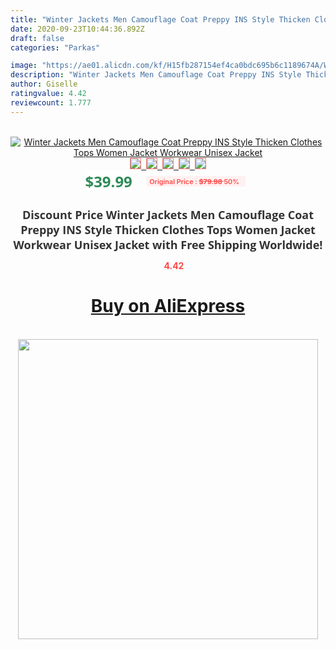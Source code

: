 ```yaml
---
title: "Winter Jackets Men Camouflage Coat Preppy INS Style Thicken Clothes Tops Women Jacket Workwear Unisex Jacket"
date: 2020-09-23T10:44:36.892Z
draft: false
categories: "Parkas"

image: "https://ae01.alicdn.com/kf/H15fb287154ef4ca0bdc695b6c1189674A/Winter-Jackets-Men-Camouflage-Coat-Preppy-INS-Style-Thicken-Clothes-Tops-Women-Jacket-Workwear-Unisex-Jacket.jpg"
description: "Winter Jackets Men Camouflage Coat Preppy INS Style Thicken Clothes Tops Women Jacket Workwear Unisex Jacket"
author: Giselle
ratingvalue: 4.42
reviewcount: 1.777
---
```

<br>
<div style="text-align: center;">
<a href="https://s.click.aliexpress.com/e/_A5lfad" target="_blank" rel="nofollow noopener noreferrer"><img alt="Winter Jackets Men Camouflage Coat Preppy INS Style Thicken Clothes Tops Women Jacket Workwear Unisex Jacket" class="magnifier-image" src="https://ae01.alicdn.com/kf/H15fb287154ef4ca0bdc695b6c1189674A/Winter-Jackets-Men-Camouflage-Coat-Preppy-INS-Style-Thicken-Clothes-Tops-Women-Jacket-Workwear-Unisex-Jacket.jpg_640x640.jpg">
<br>
<img style="border:1px solid salmon" src="https://ae01.alicdn.com/kf/H15fb287154ef4ca0bdc695b6c1189674A/Winter-Jackets-Men-Camouflage-Coat-Preppy-INS-Style-Thicken-Clothes-Tops-Women-Jacket-Workwear-Unisex-Jacket.jpg_120x120.jpg">&nbsp;&nbsp;<img style="border:1px solid salmon" src="https://ae01.alicdn.com/kf/H7a16482c1afd48d593183c3fed367ec0H/Winter-Jackets-Men-Camouflage-Coat-Preppy-INS-Style-Thicken-Clothes-Tops-Women-Jacket-Workwear-Unisex-Jacket.jpg_120x120.jpg">&nbsp;&nbsp;<img style="border:1px solid salmon" src="https://ae01.alicdn.com/kf/H2f52cf410fe64f49a47751daff4f53ebY/Winter-Jackets-Men-Camouflage-Coat-Preppy-INS-Style-Thicken-Clothes-Tops-Women-Jacket-Workwear-Unisex-Jacket.jpg_120x120.jpg">&nbsp;&nbsp;<img style="border:1px solid salmon" src="https://ae01.alicdn.com/kf/Hbdeff8030fb943a8bb3f91c1c90dbdbdW/Winter-Jackets-Men-Camouflage-Coat-Preppy-INS-Style-Thicken-Clothes-Tops-Women-Jacket-Workwear-Unisex-Jacket.jpg_120x120.jpg">&nbsp;&nbsp;<img style="border:1px solid salmon" src="https://ae01.alicdn.com/kf/Hda60eadf81fa492c86d04b85e477e3244/Winter-Jackets-Men-Camouflage-Coat-Preppy-INS-Style-Thicken-Clothes-Tops-Women-Jacket-Workwear-Unisex-Jacket.jpg_120x120.jpg"></a></div><br0>
<div style="text-align: center;"><span style="background-color: white; border: 0px; box-sizing: border-box; color: seagreen; display: inline-block; font-family: &quot;open sans&quot; , &quot;arial&quot; , &quot;helvetica&quot; , sans-serif , &quot;heiti&quot;; font-size: 24px; font-stretch: inherit; font-weight: 700; line-height: inherit; margin: 0px 10px 0px 0px; padding: 0px; vertical-align: middle;">$39.99 </span>
<span style="background: rgb(255 , 241 , 241); border-radius: 3px; border: 0px; box-sizing: border-box; color: #ff4747; display: inline-block; font-family: inherit; font-size: 12px; font-stretch: inherit; font-style: inherit; font-variant: inherit; font-weight: 600; line-height: inherit; margin: 0px; padding: 2px 5px; transform: scale(0.9); vertical-align: middle;">Original Price : <b style="text-decoration: line-through;">$79.98 </b> 50%&nbsp;&nbsp;</span></div>
<h1 style="color: #333333; display: inline-block; font-family: &quot;open sans&quot; , &quot;arial&quot; , &quot;helvetica&quot; , sans-serif , &quot;heiti&quot;; font-size: 18px; font-stretch: inherit; font-weight: 700; text-align: center;">Discount Price Winter Jackets Men Camouflage Coat Preppy INS Style Thicken Clothes Tops Women Jacket Workwear Unisex Jacket with Free Shipping Worldwide!</h1>
<div style="color: #ff4747; text-align: center;">
<img src="https://4.bp.blogspot.com/-M0ZcTcb-5uY/XleCXlxnR4I/AAAAAAAAAEc/OrjgMkXV1oMQFaCRZj5HQwOCBcu3w1FegCPcBGAYYCw/s1600/star.png" style="height: 15px;">&nbsp;<b>4.42</b></div>
<div class="button_cont" align="center"><a class="buynow_a" href="https://s.click.aliexpress.com/e/_A5lfad" target="_blank" rel="nofollow noopener noreferrer"><H1>Buy on AliExpress</H1></a></div><br>
<div class="separator" style="clear: both; text-align: center;">
<img src="https://lh3.googleusercontent.com/-pTy5HemUv9M/XlePHvY0dAI/AAAAAAAAAE4/0nX5iRUoIWY8eMW9Dpxeirr157OZliDIgCLcBGAsYHQ/s1600/badge.gif" width="480">
</div>
